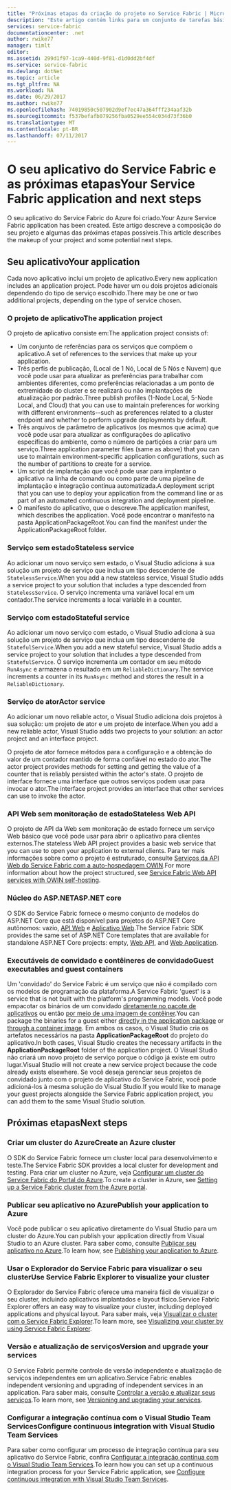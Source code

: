 ```yaml
---
title: "Próximas etapas da criação do projeto no Service Fabric | Microsoft Docs"
description: "Este artigo contém links para um conjunto de tarefas básicas de desenvolvimento para o Service Fabric"
services: service-fabric
documentationcenter: .net
author: rwike77
manager: timlt
editor: 
ms.assetid: 299d1f97-1ca9-440d-9f81-d1d0dd2bf4df
ms.service: service-fabric
ms.devlang: dotNet
ms.topic: article
ms.tgt_pltfrm: NA
ms.workload: NA
ms.date: 06/29/2017
ms.author: rwike77
ms.openlocfilehash: 74019850c507902d9ef7ec47a364fff234aaf32b
ms.sourcegitcommit: f537befafb079256fba0529ee554c034d73f36b0
ms.translationtype: MT
ms.contentlocale: pt-BR
ms.lasthandoff: 07/11/2017
---
```

# <a name="your-service-fabric-application-and-next-steps"></a><span data-ttu-id="ad1fa-103">O seu aplicativo do Service Fabric e as próximas etapas</span><span class="sxs-lookup"><span data-stu-id="ad1fa-103">Your Service Fabric application and next steps</span></span>
<span data-ttu-id="ad1fa-104">O seu aplicativo do Service Fabric do Azure foi criado.</span><span class="sxs-lookup"><span data-stu-id="ad1fa-104">Your Azure Service Fabric application has been created.</span></span> <span data-ttu-id="ad1fa-105">Este artigo descreve a composição do seu projeto e algumas das próximas etapas possíveis.</span><span class="sxs-lookup"><span data-stu-id="ad1fa-105">This article describes the makeup of your project and some potential next steps.</span></span>

## <a name="your-application"></a><span data-ttu-id="ad1fa-106">Seu aplicativo</span><span class="sxs-lookup"><span data-stu-id="ad1fa-106">Your application</span></span>
<span data-ttu-id="ad1fa-107">Cada novo aplicativo inclui um projeto de aplicativo.</span><span class="sxs-lookup"><span data-stu-id="ad1fa-107">Every new application includes an application project.</span></span> <span data-ttu-id="ad1fa-108">Pode haver um ou dois projetos adicionais dependendo do tipo de serviço escolhido.</span><span class="sxs-lookup"><span data-stu-id="ad1fa-108">There may be one or two additional projects, depending on the type of service chosen.</span></span>

### <a name="the-application-project"></a><span data-ttu-id="ad1fa-109">O projeto de aplicativo</span><span class="sxs-lookup"><span data-stu-id="ad1fa-109">The application project</span></span>
<span data-ttu-id="ad1fa-110">O projeto de aplicativo consiste em:</span><span class="sxs-lookup"><span data-stu-id="ad1fa-110">The application project consists of:</span></span>

* <span data-ttu-id="ad1fa-111">Um conjunto de referências para os serviços que compõem o aplicativo.</span><span class="sxs-lookup"><span data-stu-id="ad1fa-111">A set of references to the services that make up your application.</span></span>
* <span data-ttu-id="ad1fa-112">Três perfis de publicação, (Local de 1 Nó, Local de 5 Nós e Nuvem) que você pode usar para atualizar as preferências para trabalhar com ambientes diferentes, como preferências relacionadas a um ponto de extremidade do cluster e se realizará ou não implantações de atualização por padrão.</span><span class="sxs-lookup"><span data-stu-id="ad1fa-112">Three publish profiles (1-Node Local, 5-Node Local, and Cloud) that you can use to maintain preferences for working with different environments--such as preferences related to a cluster endpoint and whether to perform upgrade deployments by default.</span></span>
* <span data-ttu-id="ad1fa-113">Três arquivos de parâmetro de aplicativos (os mesmos que acima) que você pode usar para atualizar as configurações do aplicativo específicas do ambiente, como o número de partições a criar para um serviço.</span><span class="sxs-lookup"><span data-stu-id="ad1fa-113">Three application parameter files (same as above) that you can use to maintain environment-specific application configurations, such as the number of partitions to create for a service.</span></span>
* <span data-ttu-id="ad1fa-114">Um script de implantação que você pode usar para implantar o aplicativo na linha de comando ou como parte de uma pipeline de implantação e integração contínua automatizada.</span><span class="sxs-lookup"><span data-stu-id="ad1fa-114">A deployment script that you can use to deploy your application from the command line or as part of an automated continuous integration and deployment pipeline.</span></span>
* <span data-ttu-id="ad1fa-115">O manifesto do aplicativo, que o descreve.</span><span class="sxs-lookup"><span data-stu-id="ad1fa-115">The application manifest, which describes the application.</span></span> <span data-ttu-id="ad1fa-116">Você pode encontrar o manifesto na pasta ApplicationPackageRoot.</span><span class="sxs-lookup"><span data-stu-id="ad1fa-116">You can find the manifest under the ApplicationPackageRoot folder.</span></span>

### <a name="stateless-service"></a><span data-ttu-id="ad1fa-117">Serviço sem estado</span><span class="sxs-lookup"><span data-stu-id="ad1fa-117">Stateless service</span></span>
<span data-ttu-id="ad1fa-118">Ao adicionar um novo serviço sem estado, o Visual Studio adiciona à sua solução um projeto de serviço que inclua um tipo descendente de `StatelessService`.</span><span class="sxs-lookup"><span data-stu-id="ad1fa-118">When you add a new stateless service, Visual Studio adds a service project to your solution that includes a type descended from `StatelessService`.</span></span> <span data-ttu-id="ad1fa-119">O serviço incrementa uma variável local em um contador.</span><span class="sxs-lookup"><span data-stu-id="ad1fa-119">The service increments a local variable in a counter.</span></span>

### <a name="stateful-service"></a><span data-ttu-id="ad1fa-120">Serviço com estado</span><span class="sxs-lookup"><span data-stu-id="ad1fa-120">Stateful service</span></span>
<span data-ttu-id="ad1fa-121">Ao adicionar um novo serviço com estado, o Visual Studio adiciona à sua solução um projeto de serviço que inclua um tipo descendente de `StatefulService`.</span><span class="sxs-lookup"><span data-stu-id="ad1fa-121">When you add a new stateful service, Visual Studio adds a service project to your solution that includes a type descended from `StatefulService`.</span></span> <span data-ttu-id="ad1fa-122">O serviço incrementa um contador em seu método `RunAsync` e armazena o resultado em um `ReliableDictionary`.</span><span class="sxs-lookup"><span data-stu-id="ad1fa-122">The service increments a counter in its `RunAsync` method and stores the result in a `ReliableDictionary`.</span></span>

### <a name="actor-service"></a><span data-ttu-id="ad1fa-123">Serviço de ator</span><span class="sxs-lookup"><span data-stu-id="ad1fa-123">Actor service</span></span>
<span data-ttu-id="ad1fa-124">Ao adicionar um novo reliable actor, o Visual Studio adiciona dois projetos à sua solução: um projeto de ator e um projeto de interface.</span><span class="sxs-lookup"><span data-stu-id="ad1fa-124">When you add a new reliable actor, Visual Studio adds two projects to your solution: an actor project and an interface project.</span></span>

<span data-ttu-id="ad1fa-125">O projeto de ator fornece métodos para a configuração e a obtenção do valor de um contador mantido de forma confiável no estado do ator.</span><span class="sxs-lookup"><span data-stu-id="ad1fa-125">The actor project provides methods for setting and getting the value of a counter that is reliably persisted within the actor's state.</span></span> <span data-ttu-id="ad1fa-126">O projeto de interface fornece uma interface que outros serviços podem usar para invocar o ator.</span><span class="sxs-lookup"><span data-stu-id="ad1fa-126">The interface project provides an interface that other services can use to invoke the actor.</span></span>

### <a name="stateless-web-api"></a><span data-ttu-id="ad1fa-127">API Web sem monitoração de estado</span><span class="sxs-lookup"><span data-stu-id="ad1fa-127">Stateless Web API</span></span>
<span data-ttu-id="ad1fa-128">O projeto de API da Web sem monitoração de estado fornece um serviço Web básico que você pode usar para abrir o aplicativo para clientes externos.</span><span class="sxs-lookup"><span data-stu-id="ad1fa-128">The stateless Web API project provides a basic web service that you can use to open your application to external clients.</span></span> <span data-ttu-id="ad1fa-129">Para ter mais informações sobre como o projeto é estruturado, consulte [Serviços da API Web do Service Fabric com a auto-hospedagem OWIN](service-fabric-reliable-services-communication-webapi.md).</span><span class="sxs-lookup"><span data-stu-id="ad1fa-129">For more information about how the project structured, see [Service Fabric Web API services with OWIN self-hosting](service-fabric-reliable-services-communication-webapi.md).</span></span>


### <a name="aspnet-core"></a><span data-ttu-id="ad1fa-130">Núcleo do ASP.NET</span><span class="sxs-lookup"><span data-stu-id="ad1fa-130">ASP.NET core</span></span>
<span data-ttu-id="ad1fa-131">O SDK do Service Fabric fornece o mesmo conjunto de modelos do ASP.NET Core que está disponível para projetos do ASP.NET Core autônomos: vazio, [API Web][aspnet-webapi] e [Aplicativo Web][aspnet-webapp].</span><span class="sxs-lookup"><span data-stu-id="ad1fa-131">The Service Fabric SDK provides the same set of ASP.NET Core templates that are available for standalone ASP.NET Core projects: empty, [Web API][aspnet-webapi], and [Web Application][aspnet-webapp].</span></span>

### <a name="guest-executables-and-guest-containers"></a><span data-ttu-id="ad1fa-132">Executáveis de convidado e contêineres de convidado</span><span class="sxs-lookup"><span data-stu-id="ad1fa-132">Guest executables and guest containers</span></span>

<span data-ttu-id="ad1fa-133">Um 'convidado' do Service Fabric é um serviço que não é compilado com os modelos de programação da plataforma.</span><span class="sxs-lookup"><span data-stu-id="ad1fa-133">A Service Fabric 'guest' is a service that is not built with the platform's programming models.</span></span> <span data-ttu-id="ad1fa-134">Você pode empacotar os binários de um convidado [diretamente no pacote de aplicativos](service-fabric-deploy-existing-app.md) ou então [por meio de uma imagem de contêiner](service-fabric-deploy-container.md).</span><span class="sxs-lookup"><span data-stu-id="ad1fa-134">You can package the binaries for a guest either [directly in the application package](service-fabric-deploy-existing-app.md) or [through a container image](service-fabric-deploy-container.md).</span></span> <span data-ttu-id="ad1fa-135">Em ambos os casos, o Visual Studio cria os artefatos necessários na pasta **ApplicationPackageRoot** do projeto do aplicativo.</span><span class="sxs-lookup"><span data-stu-id="ad1fa-135">In both cases, Visual Studio creates the necessary artifacts in the **ApplicationPackageRoot** folder of the application project.</span></span> <span data-ttu-id="ad1fa-136">O Visual Studio não criará um novo projeto de serviço porque o código já existe em outro lugar.</span><span class="sxs-lookup"><span data-stu-id="ad1fa-136">Visual Studio will not create a new service project because the code already exists elsewhere.</span></span> <span data-ttu-id="ad1fa-137">Se você deseja gerenciar seus projetos de convidado junto com o projeto de aplicativo do Service Fabric, você pode adicioná-los à mesma solução do Visual Studio.</span><span class="sxs-lookup"><span data-stu-id="ad1fa-137">If you would like to manage your guest projects alongside the Service Fabric application project, you can add them to the same Visual Studio solution.</span></span>

## <a name="next-steps"></a><span data-ttu-id="ad1fa-138">Próximas etapas</span><span class="sxs-lookup"><span data-stu-id="ad1fa-138">Next steps</span></span>
### <a name="create-an-azure-cluster"></a><span data-ttu-id="ad1fa-139">Criar um cluster do Azure</span><span class="sxs-lookup"><span data-stu-id="ad1fa-139">Create an Azure cluster</span></span>
<span data-ttu-id="ad1fa-140">O SDK do Service Fabric fornece um cluster local para desenvolvimento e teste.</span><span class="sxs-lookup"><span data-stu-id="ad1fa-140">The Service Fabric SDK provides a local cluster for development and testing.</span></span> <span data-ttu-id="ad1fa-141">Para criar um cluster no Azure, veja [Configurar um cluster do Service Fabric do Portal do Azure][create-cluster-in-portal].</span><span class="sxs-lookup"><span data-stu-id="ad1fa-141">To create a cluster in Azure, see [Setting up a Service Fabric cluster from the Azure portal][create-cluster-in-portal].</span></span>

### <a name="publish-your-application-to-azure"></a><span data-ttu-id="ad1fa-142">Publicar seu aplicativo no Azure</span><span class="sxs-lookup"><span data-stu-id="ad1fa-142">Publish your application to Azure</span></span>
<span data-ttu-id="ad1fa-143">Você pode publicar o seu aplicativo diretamente do Visual Studio para um cluster do Azure.</span><span class="sxs-lookup"><span data-stu-id="ad1fa-143">You can publish your application directly from Visual Studio to an Azure cluster.</span></span> <span data-ttu-id="ad1fa-144">Para saber como, consulte [Publicar seu aplicativo no Azure][publish-app-to-azure].</span><span class="sxs-lookup"><span data-stu-id="ad1fa-144">To learn how, see [Publishing your application to Azure][publish-app-to-azure].</span></span>

### <a name="use-service-fabric-explorer-to-visualize-your-cluster"></a><span data-ttu-id="ad1fa-145">Usar o Explorador do Service Fabric para visualizar o seu cluster</span><span class="sxs-lookup"><span data-stu-id="ad1fa-145">Use Service Fabric Explorer to visualize your cluster</span></span>
<span data-ttu-id="ad1fa-146">O Explorador do Service Fabric oferece uma maneira fácil de visualizar o seu cluster, incluindo aplicativos implantados e layout físico.</span><span class="sxs-lookup"><span data-stu-id="ad1fa-146">Service Fabric Explorer offers an easy way to visualize your cluster, including deployed applications and physical layout.</span></span> <span data-ttu-id="ad1fa-147">Para saber mais, veja [Visualizar o cluster com o Service Fabric Explorer][visualize-with-sfx].</span><span class="sxs-lookup"><span data-stu-id="ad1fa-147">To learn more, see [Visualizing your cluster by using Service Fabric Explorer][visualize-with-sfx].</span></span>

### <a name="version-and-upgrade-your-services"></a><span data-ttu-id="ad1fa-148">Versão e atualização de serviços</span><span class="sxs-lookup"><span data-stu-id="ad1fa-148">Version and upgrade your services</span></span>
<span data-ttu-id="ad1fa-149">O Service Fabric permite controle de versão independente e atualização de serviços independentes em um aplicativo.</span><span class="sxs-lookup"><span data-stu-id="ad1fa-149">Service Fabric enables independent versioning and upgrading of independent services in an application.</span></span> <span data-ttu-id="ad1fa-150">Para saber mais, consulte [Controlar a versão e atualizar seus serviços][app-upgrade-tutorial].</span><span class="sxs-lookup"><span data-stu-id="ad1fa-150">To learn more, see [Versioning and upgrading your services][app-upgrade-tutorial].</span></span>

### <a name="configure-continuous-integration-with-visual-studio-team-services"></a><span data-ttu-id="ad1fa-151">Configurar a integração contínua com o Visual Studio Team Services</span><span class="sxs-lookup"><span data-stu-id="ad1fa-151">Configure continuous integration with Visual Studio Team Services</span></span>
<span data-ttu-id="ad1fa-152">Para saber como configurar um processo de integração contínua para seu aplicativo do Service Fabric, confira [Configurar a integração contínua com o Visual Studio Team Services][ci-with-vso].</span><span class="sxs-lookup"><span data-stu-id="ad1fa-152">To learn how you can set up a continuous integration process for your Service Fabric application, see [Configure continuous integration with Visual Studio Team Services][ci-with-vso].</span></span>

<!-- Links -->
[add-web-frontend]: service-fabric-add-a-web-frontend.md
[create-cluster-in-portal]: service-fabric-cluster-creation-via-portal.md
[publish-app-to-azure]: service-fabric-publish-app-remote-cluster.md
[visualize-with-sfx]: service-fabric-visualizing-your-cluster.md
[ci-with-vso]: service-fabric-set-up-continuous-integration.md
[reliable-services-webapi]: service-fabric-reliable-services-communication-webapi.md
[app-upgrade-tutorial]: service-fabric-application-upgrade-tutorial.md
[aspnet-webapi]: https://docs.asp.net/en/latest/tutorials/first-web-api.html
[aspnet-webapp]: https://docs.asp.net/en/latest/tutorials/first-mvc-app/index.html
